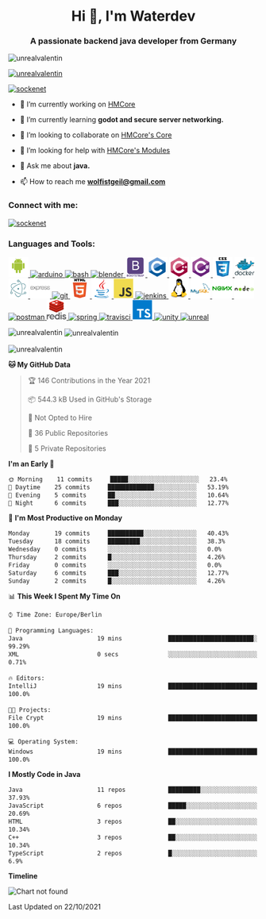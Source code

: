 <h1 align="center">Hi 👋, I'm Waterdev</h1>
<h3 align="center">A passionate backend java developer from Germany</h3>

<p align="left"> <img src="https://komarev.com/ghpvc/?username=unrealvalentin&label=Profile%20views&color=0e75b6&style=flat" alt="unrealvalentin" /> </p>

<p align="left"> <a href="https://github.com/ryo-ma/github-profile-trophy"><img src="https://github-profile-trophy.vercel.app/?username=unrealvalentin" alt="unrealvalentin" /></a> </p>

<p align="left"> <a href="https://twitter.com/sockenet" target="blank"><img src="https://img.shields.io/twitter/follow/sockenet?logo=twitter&style=for-the-badge" alt="sockenet" /></a> </p>

- 🔭 I’m currently working on [HMCore](https://github.com/HMCore)

- 🌱 I’m currently learning **godot and secure server networking.**

- 👯 I’m looking to collaborate on [HMCore's Core](https://github.com/HMCore)

- 🤝 I’m looking for help with [HMCore's Modules](https://github.com/HMCore)

- 💬 Ask me about **java.**

- 📫 How to reach me **wolfistgeil@gmail.com**

<h3 align="left">Connect with me:</h3>
<p align="left">
<a href="https://twitter.com/sockenet" target="blank"><img align="center" src="https://raw.githubusercontent.com/rahuldkjain/github-profile-readme-generator/neutral-icons/src/images/icons/Social/twitter.svg" alt="sockenet" height="30" width="40" /></a>
</p>

<h3 align="left">Languages and Tools:</h3>
<p align="left"> <a href="https://developer.android.com" target="_blank"> <img src="https://raw.githubusercontent.com/devicons/devicon/master/icons/android/android-original-wordmark.svg" alt="android" width="40" height="40"/> </a> <a href="https://www.arduino.cc/" target="_blank"> <img src="https://cdn.worldvectorlogo.com/logos/arduino-1.svg" alt="arduino" width="40" height="40"/> </a> <a href="https://www.gnu.org/software/bash/" target="_blank"> <img src="https://www.vectorlogo.zone/logos/gnu_bash/gnu_bash-icon.svg" alt="bash" width="40" height="40"/> </a> <a href="https://www.blender.org/" target="_blank"> <img src="https://download.blender.org/branding/community/blender_community_badge_white.svg" alt="blender" width="40" height="40"/> </a> <a href="https://getbootstrap.com" target="_blank"> <img src="https://raw.githubusercontent.com/devicons/devicon/master/icons/bootstrap/bootstrap-plain-wordmark.svg" alt="bootstrap" width="40" height="40"/> </a> <a href="https://www.cprogramming.com/" target="_blank"> <img src="https://raw.githubusercontent.com/devicons/devicon/master/icons/c/c-original.svg" alt="c" width="40" height="40"/> </a> <a href="https://www.w3schools.com/cpp/" target="_blank"> <img src="https://raw.githubusercontent.com/devicons/devicon/master/icons/cplusplus/cplusplus-original.svg" alt="cplusplus" width="40" height="40"/> </a> <a href="https://www.w3schools.com/cs/" target="_blank"> <img src="https://raw.githubusercontent.com/devicons/devicon/master/icons/csharp/csharp-original.svg" alt="csharp" width="40" height="40"/> </a> <a href="https://www.w3schools.com/css/" target="_blank"> <img src="https://raw.githubusercontent.com/devicons/devicon/master/icons/css3/css3-original-wordmark.svg" alt="css3" width="40" height="40"/> </a> <a href="https://www.docker.com/" target="_blank"> <img src="https://raw.githubusercontent.com/devicons/devicon/master/icons/docker/docker-original-wordmark.svg" alt="docker" width="40" height="40"/> </a> <a href="https://www.electronjs.org" target="_blank"> <img src="https://raw.githubusercontent.com/devicons/devicon/master/icons/electron/electron-original.svg" alt="electron" width="40" height="40"/> </a> <a href="https://expressjs.com" target="_blank"> <img src="https://raw.githubusercontent.com/devicons/devicon/master/icons/express/express-original-wordmark.svg" alt="express" width="40" height="40"/> </a> <a href="https://git-scm.com/" target="_blank"> <img src="https://www.vectorlogo.zone/logos/git-scm/git-scm-icon.svg" alt="git" width="40" height="40"/> </a> <a href="https://www.w3.org/html/" target="_blank"> <img src="https://raw.githubusercontent.com/devicons/devicon/master/icons/html5/html5-original-wordmark.svg" alt="html5" width="40" height="40"/> </a> <a href="https://www.java.com" target="_blank"> <img src="https://raw.githubusercontent.com/devicons/devicon/master/icons/java/java-original.svg" alt="java" width="40" height="40"/> </a> <a href="https://developer.mozilla.org/en-US/docs/Web/JavaScript" target="_blank"> <img src="https://raw.githubusercontent.com/devicons/devicon/master/icons/javascript/javascript-original.svg" alt="javascript" width="40" height="40"/> </a> <a href="https://www.jenkins.io" target="_blank"> <img src="https://www.vectorlogo.zone/logos/jenkins/jenkins-icon.svg" alt="jenkins" width="40" height="40"/> </a> <a href="https://www.linux.org/" target="_blank"> <img src="https://raw.githubusercontent.com/devicons/devicon/master/icons/linux/linux-original.svg" alt="linux" width="40" height="40"/> </a> <a href="https://www.mysql.com/" target="_blank"> <img src="https://raw.githubusercontent.com/devicons/devicon/master/icons/mysql/mysql-original-wordmark.svg" alt="mysql" width="40" height="40"/> </a> <a href="https://www.nginx.com" target="_blank"> <img src="https://raw.githubusercontent.com/devicons/devicon/master/icons/nginx/nginx-original.svg" alt="nginx" width="40" height="40"/> </a> <a href="https://nodejs.org" target="_blank"> <img src="https://raw.githubusercontent.com/devicons/devicon/master/icons/nodejs/nodejs-original-wordmark.svg" alt="nodejs" width="40" height="40"/> </a> <a href="https://postman.com" target="_blank"> <img src="https://www.vectorlogo.zone/logos/getpostman/getpostman-icon.svg" alt="postman" width="40" height="40"/> </a> <a href="https://redis.io" target="_blank"> <img src="https://raw.githubusercontent.com/devicons/devicon/master/icons/redis/redis-original-wordmark.svg" alt="redis" width="40" height="40"/> </a> <a href="https://spring.io/" target="_blank"> <img src="https://www.vectorlogo.zone/logos/springio/springio-icon.svg" alt="spring" width="40" height="40"/> </a> <a href="https://travis-ci.org" target="_blank"> <img src="https://www.vectorlogo.zone/logos/travis-ci/travis-ci-icon.svg" alt="travisci" width="40" height="40"/> </a> <a href="https://www.typescriptlang.org/" target="_blank"> <img src="https://raw.githubusercontent.com/devicons/devicon/master/icons/typescript/typescript-original.svg" alt="typescript" width="40" height="40"/> </a> <a href="https://unity.com/" target="_blank"> <img src="https://www.vectorlogo.zone/logos/unity3d/unity3d-icon.svg" alt="unity" width="40" height="40"/> </a> <a href="https://unrealengine.com/" target="_blank"> <img src="https://raw.githubusercontent.com/kenangundogan/fontisto/036b7eca71aab1bef8e6a0518f7329f13ed62f6b/icons/svg/brand/unreal-engine.svg" alt="unreal" width="40" height="40"/> </a> </p>

<p><img align="left" src="https://github-readme-stats.vercel.app/api/top-langs?username=unrealvalentin&show_icons=true&locale=en&layout=compact" alt="unrealvalentin" /></p>

<p>&nbsp;<img align="center" src="https://github-readme-stats.vercel.app/api?username=unrealvalentin&show_icons=true&locale=en" alt="unrealvalentin" /></p>

<p><img align="center" src="https://github-readme-streak-stats.herokuapp.com/?user=unrealvalentin&" alt="unrealvalentin" /></p>

<!--START_SECTION:waka-->
**🐱 My GitHub Data** 

> 🏆 146 Contributions in the Year 2021
 > 
> 📦 544.3 kB Used in GitHub's Storage 
 > 
> 🚫 Not Opted to Hire
 > 
> 📜 36 Public Repositories 
 > 
> 🔑 5 Private Repositories  
 > 
**I'm an Early 🐤** 

```text
🌞 Morning    11 commits     █████░░░░░░░░░░░░░░░░░░░░   23.4% 
🌆 Daytime    25 commits     █████████████░░░░░░░░░░░░   53.19% 
🌃 Evening    5 commits      ██░░░░░░░░░░░░░░░░░░░░░░░   10.64% 
🌙 Night      6 commits      ███░░░░░░░░░░░░░░░░░░░░░░   12.77%

```
📅 **I'm Most Productive on Monday** 

```text
Monday       19 commits     ██████████░░░░░░░░░░░░░░░   40.43% 
Tuesday      18 commits     █████████░░░░░░░░░░░░░░░░   38.3% 
Wednesday    0 commits      ░░░░░░░░░░░░░░░░░░░░░░░░░   0.0% 
Thursday     2 commits      █░░░░░░░░░░░░░░░░░░░░░░░░   4.26% 
Friday       0 commits      ░░░░░░░░░░░░░░░░░░░░░░░░░   0.0% 
Saturday     6 commits      ███░░░░░░░░░░░░░░░░░░░░░░   12.77% 
Sunday       2 commits      █░░░░░░░░░░░░░░░░░░░░░░░░   4.26%

```


📊 **This Week I Spent My Time On** 

```text
⌚︎ Time Zone: Europe/Berlin

💬 Programming Languages: 
Java                     19 mins             ████████████████████████░   99.29% 
XML                      0 secs              ░░░░░░░░░░░░░░░░░░░░░░░░░   0.71%

🔥 Editors: 
IntelliJ                 19 mins             █████████████████████████   100.0%

🐱‍💻 Projects: 
File Crypt               19 mins             █████████████████████████   100.0%

💻 Operating System: 
Windows                  19 mins             █████████████████████████   100.0%

```

**I Mostly Code in Java** 

```text
Java                     11 repos            █████████░░░░░░░░░░░░░░░░   37.93% 
JavaScript               6 repos             █████░░░░░░░░░░░░░░░░░░░░   20.69% 
HTML                     3 repos             ██░░░░░░░░░░░░░░░░░░░░░░░   10.34% 
C++                      3 repos             ██░░░░░░░░░░░░░░░░░░░░░░░   10.34% 
TypeScript               2 repos             █░░░░░░░░░░░░░░░░░░░░░░░░   6.9%

```


**Timeline**

![Chart not found](https://raw.githubusercontent.com/UnrealValentin/UnrealValentin/main/charts/bar_graph.png) 


 Last Updated on 22/10/2021
<!--END_SECTION:waka-->

